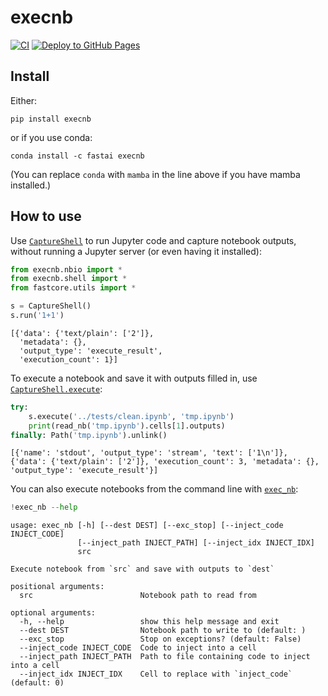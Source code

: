 # execnb


<!-- WARNING: THIS FILE WAS AUTOGENERATED! DO NOT EDIT! -->

[![CI](https://github.com/fastai/execnb/actions/workflows/test.yaml/badge.svg)](https://github.com/fastai/execnb/actions/workflows/test.yaml)
[![Deploy to GitHub
Pages](https://github.com/fastai/execnb/actions/workflows/deploy.yaml/badge.svg)](https://github.com/fastai/execnb/actions/workflows/deploy.yaml)

## Install

Either:

    pip install execnb

or if you use conda:

    conda install -c fastai execnb

(You can replace `conda` with `mamba` in the line above if you have
mamba installed.)

## How to use

Use
[`CaptureShell`](https://AnswerDotAI.github.io/execnb/shell.html#captureshell)
to run Jupyter code and capture notebook outputs, without running a
Jupyter server (or even having it installed):

``` python
from execnb.nbio import *
from execnb.shell import *
from fastcore.utils import *
```

``` python
s = CaptureShell()
s.run('1+1')
```

    [{'data': {'text/plain': ['2']},
      'metadata': {},
      'output_type': 'execute_result',
      'execution_count': 1}]

To execute a notebook and save it with outputs filled in, use
[`CaptureShell.execute`](https://AnswerDotAI.github.io/execnb/shell.html#captureshell.execute):

``` python
try:
    s.execute('../tests/clean.ipynb', 'tmp.ipynb')
    print(read_nb('tmp.ipynb').cells[1].outputs)
finally: Path('tmp.ipynb').unlink()
```

    [{'name': 'stdout', 'output_type': 'stream', 'text': ['1\n']}, {'data': {'text/plain': ['2']}, 'execution_count': 3, 'metadata': {}, 'output_type': 'execute_result'}]

You can also execute notebooks from the command line with
[`exec_nb`](https://AnswerDotAI.github.io/execnb/shell.html#exec_nb):

``` python
!exec_nb --help
```

    usage: exec_nb [-h] [--dest DEST] [--exc_stop] [--inject_code INJECT_CODE]
                   [--inject_path INJECT_PATH] [--inject_idx INJECT_IDX]
                   src

    Execute notebook from `src` and save with outputs to `dest`

    positional arguments:
      src                        Notebook path to read from

    optional arguments:
      -h, --help                 show this help message and exit
      --dest DEST                Notebook path to write to (default: )
      --exc_stop                 Stop on exceptions? (default: False)
      --inject_code INJECT_CODE  Code to inject into a cell
      --inject_path INJECT_PATH  Path to file containing code to inject into a cell
      --inject_idx INJECT_IDX    Cell to replace with `inject_code` (default: 0)
